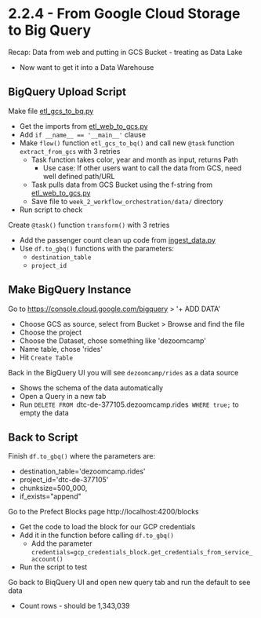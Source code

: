 # 2.2.4 - From Google Cloud Storage to Big Query

Recap: Data from web and putting in GCS Bucket - treating as Data Lake
- Now want to get it into a Data Warehouse

## BigQuery Upload Script

Make file [etl_gcs_to_bq.py](../flows/02_gcp/etl_gcs_to_bq.py)
- Get the imports from [etl_web_to_gcs.py](../flows/01_start/etl_web_to_gcs.py)
- Add `if __name__ == '__main__'` clause
- Make `flow()` function `etl_gcs_to_bq()` and call new `@task` function `extract_from_gcs` with 3 retries
    - Task function takes color, year and month as input, returns Path
        - Use case: If other users want to call the data from GCS, need well defined path/URL
    - Task pulls data from GCS Bucket using the f-string from [etl_web_to_gcs.py](../flows/01_start/etl_web_to_gcs.py)
    - Save file to `week_2_workflow_orchestration/data/` directory
- Run script to check

Create `@task()` function `transform()` with 3 retries
- Add the passenger count clean up code from [ingest_data.py](../flows/01_start/ingest_data.py)
- Use `df.to_gbq()` functions with the parameters:
    - `destination_table`
    - `project_id`

## Make BigQuery Instance

Go to https://console.cloud.google.com/bigquery > '+ ADD DATA'
- Choose GCS as source, select from Bucket > Browse and find the file
- Choose the project
- Choose the Dataset, chose something like 'dezoomcamp'
- Name table, chose 'rides'
- Hit `Create Table`

Back in the BigQuery UI you will see `dezoomcamp/rides` as a data source
- Shows the schema of the data automatically
- Open a Query in a new tab
- Run `DELETE FROM `dtc-de-377105.dezoomcamp.rides` WHERE true;` to empty the data

## Back to Script
Finish `df.to_gbq()` where the parameters are:
- destination_table='dezoomcamp.rides'
- project_id='dtc-de-377105'
- chunksize=500_000,
- if_exists="append"

Go to the Prefect Blocks page http://localhost:4200/blocks
- Get the code to load the block for our GCP credentials
- Add it in the function before calling `df.to_gbq()`
    - Add the parameter `credentials=gcp_credentials_block.get_credentials_from_service_account()` 
- Run the script to test

Go back to BiqQuery UI and open new query tab and run the default to see data
- Count rows - should be 1,343,039